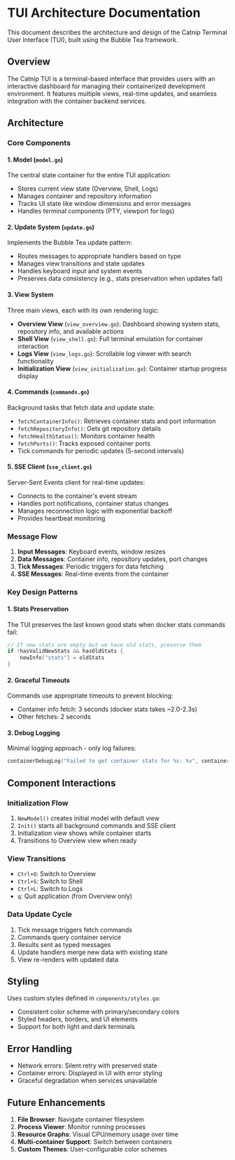 # TUI Architecture Documentation

This document describes the architecture and design of the Catnip Terminal User Interface (TUI), built using the Bubble Tea framework.

## Overview

The Catnip TUI is a terminal-based interface that provides users with an interactive dashboard for managing their containerized development environment. It features multiple views, real-time updates, and seamless integration with the container backend services.

## Architecture

### Core Components

#### 1. Model (`model.go`)

The central state container for the entire TUI application:

- Stores current view state (Overview, Shell, Logs)
- Manages container and repository information
- Tracks UI state like window dimensions and error messages
- Handles terminal components (PTY, viewport for logs)

#### 2. Update System (`update.go`)

Implements the Bubble Tea update pattern:

- Routes messages to appropriate handlers based on type
- Manages view transitions and state updates
- Handles keyboard input and system events
- Preserves data consistency (e.g., stats preservation when updates fail)

#### 3. View System

Three main views, each with its own rendering logic:

- **Overview View** (`view_overview.go`): Dashboard showing system stats, repository info, and available actions
- **Shell View** (`view_shell.go`): Full terminal emulation for container interaction
- **Logs View** (`view_logs.go`): Scrollable log viewer with search functionality
- **Initialization View** (`view_initialization.go`): Container startup progress display

#### 4. Commands (`commands.go`)

Background tasks that fetch data and update state:

- `fetchContainerInfo()`: Retrieves container stats and port information
- `fetchRepositoryInfo()`: Gets git repository details
- `fetchHealthStatus()`: Monitors container health
- `fetchPorts()`: Tracks exposed container ports
- Tick commands for periodic updates (5-second intervals)

#### 5. SSE Client (`sse_client.go`)

Server-Sent Events client for real-time updates:

- Connects to the container's event stream
- Handles port notifications, container status changes
- Manages reconnection logic with exponential backoff
- Provides heartbeat monitoring

### Message Flow

1. **Input Messages**: Keyboard events, window resizes
2. **Data Messages**: Container info, repository updates, port changes
3. **Tick Messages**: Periodic triggers for data fetching
4. **SSE Messages**: Real-time events from the container

### Key Design Patterns

#### 1. Stats Preservation

The TUI preserves the last known good stats when docker stats commands fail:

```go
// If new stats are empty but we have old stats, preserve them
if !hasValidNewStats && hasOldStats {
    newInfo["stats"] = oldStats
}
```

#### 2. Graceful Timeouts

Commands use appropriate timeouts to prevent blocking:

- Container info fetch: 3 seconds (docker stats takes ~2.0-2.3s)
- Other fetches: 2 seconds

#### 3. Debug Logging

Minimal logging approach - only log failures:

```go
containerDebugLog("Failed to get container stats for %s: %v", containerName, err)
```

## Component Interactions

### Initialization Flow

1. `NewModel()` creates initial model with default view
2. `Init()` starts all background commands and SSE client
3. Initialization view shows while container starts
4. Transitions to Overview view when ready

### View Transitions

- `Ctrl+O`: Switch to Overview
- `Ctrl+S`: Switch to Shell
- `Ctrl+L`: Switch to Logs
- `q`: Quit application (from Overview only)

### Data Update Cycle

1. Tick message triggers fetch commands
2. Commands query container service
3. Results sent as typed messages
4. Update handlers merge new data with existing state
5. View re-renders with updated data

## Styling

Uses custom styles defined in `components/styles.go`:

- Consistent color scheme with primary/secondary colors
- Styled headers, borders, and UI elements
- Support for both light and dark terminals

## Error Handling

- Network errors: Silent retry with preserved state
- Container errors: Displayed in UI with error styling
- Graceful degradation when services unavailable

## Future Enhancements

1. **File Browser**: Navigate container filesystem
2. **Process Viewer**: Monitor running processes
3. **Resource Graphs**: Visual CPU/memory usage over time
4. **Multi-container Support**: Switch between containers
5. **Custom Themes**: User-configurable color schemes